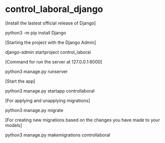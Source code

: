 # control_laboral_django

[Install the lastest official release of Django]

python3 -m pip install Django

[Starting the project with the Django Admin]

django-admin startproject control_laboral

[Command for run the server at 127.0.0.1:8000]

python3 manage.py runserver

[Start the app]

python3 manage.py startapp controllaboral

[For applying and unapplying migrations]

python3 manage.py migrate

[For creating new migrations based on the changes you have made to your models]

python3 manage.py makemigrations controllaboral